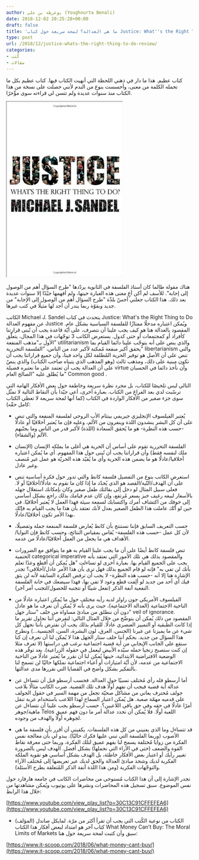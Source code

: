 ```yaml
---
author: يوغرطة بن علي (Youghourta Benali)
date: 2018-12-02 20:25:28+00:00
draft: false
title: 'ما هي العدالة؟ لمحة سريعة حول كتاب Justice: What''s the Right Thing to Do'
type: post
url: /2018/12/justice-whats-the-right-thing-to-do-review/
categories:
- كُتب
- مقالات
---
```


كتاب عظيم. هذا ما دار في ذهني اللحظة التي أنهيت الكتاب فيها. كتاب عظيم بكل ما تحمله الكلمة من معنى، وأحسست بنوع من الندم لأنني حصلت على نسخة من هذا الكتاب منذ سنوات عديدة ولم تتسن لي قراءته سوى مؤّخرًا.




[![](Justice-Whats-the-Right-Thing-to-Do.jpg)
](https://www.it-scoop.com/2018/12/justice-whats-the-right-thing-to-do-review/justice-whats-the-right-thing-to-do/)




هناك مقولة طالما كان أستاذ الفلسفة في الثانوية يردّدها "طرح السؤال أهم من الوصول إلى إجابة". للأسف لم أكن أعِ معنى هذه العبارة حينها، ولم أفهمها جيّدًا إلا سنوات عديدة بعد ذلك. هذا الكتاب جعلني أحسّ بلذّة "طرح السؤال أهم من الوصول إلى الإجابة" من جديد وبقوّة ربما يندر أن أجد لها مثيلًا في كتب غيرها.




الكاتب Michael J. Sandel يتحدث في كتاب Justice: What's the Right Thing to Do عن مفهوم العدالة Justice ويُمكن اعتباره مدخلًا ممتازًا للفلسفة السياسية بشكل عام. المقصود بالعدالة هنا هو كيف يجب علينا أن نتصرف، على أيّة قاعدة يجب أن تُبنى قرارتنا كأفراد أو كمجتمعات أو حتى كدول. يستعرض الكاتب 3 توجّهات في هذا المجال، يتعلّق الأول بـ"مذهب المنفعة" utilitarianism والذي ينص على أنه يتوجّب علينا دائما القيام بما يحقق أكبر منفعة مُمكنة لأكبر عدد من الناس، "الفلسفة التحررية" libertarianism والتي تنص على أن الأصل هو توفير الحرية المُطلقة لكل واحد فينا، وأن جميع قراراتنا يجب أن تكون مبنية على ذلك، ومذهب ثالث (وهو المذهب الذي يتبناه صاحب الكتاب) والذي ينصّ على أن العدالة يجب أن تعتمد على ما نعتبره فضيلة virtue وأن نأخذ دائما في الحسبان ما يُطلق عليه "الصالح العام" Common good .




التالي ليس تلخيصًا للكتاب، بل مجرد نظرة سريعة وخاطفة حول بعض الأفكار الهامة التي ترسّبت لدي بعد الفراغ من الكتاب. بعبارة أخرى، أعي جيّدا بأن النقاط التالية لا تمثّل سوى جزء صغير من الأفكار الواردة في الكتاب (كما أنها لمحة سريعة لا تعطي الكتاب كامل حقّه):




- يُعتبر الفيلسوف الإنجليزي جيريمي بينثام الأب الروحي لفلسفة المنفعة والتي تنص على أن كل البشر ينشدون اللذة وينفرون من الألم، وعليه فإن ما يُعتبر أخلاقيًا أو عادلًا -حسب هذه النظرة- هو ما يُحقق السعادة (اللذة) لأكبر قدر من الناس وما يجنّبهم الألم (والشقاء).




- الفلسفة التحررية تقوم على أساس أن الحرية هي أغلى ما يملكه الإنسان (الإنسان ملك لنفسه فقط) وأن قراراتنا يجب أن تُبنى حول هذا المفهوم. أي ما يُمكن اعتباره أخلاقيا/عادلًا هو ما يضمن هذه الحرية وأي ما يُقيّد هذه الحريّة هو عمل غير مُنصف وغير عادل.




- استعرض الكاتب بنوع من التفصيل فلسفة كانط والتي تدور حول فكرة أساسية تنص على أن الهدف/النّية/القصد هو الذي يُحدّد ما إذا كان ما نقوم به عادلًا/أخلاقيًا أو لا. فعلى سبيل المثال لو دخل إلى بقالتك طفل صغير وكان بإمكانك استغلال جهله بالأسعار لبيعه رغيف خبز بسعر مُرتفع، وإن كان عدم قيامك بذلك راجع بشكل أساسي إلى خوفك من اكتشاف أمرك واكتسابك لسمعة سيئة فهذا العمل لا يُعتبر أخلاقيًا. في حين لو أنّك عاملت هذا الطفل الصغير بعدل لأنك تعتقد بأن هذا ما يجب القيام به فإنّك بهذا الأمر تكون أخلاقيًا/عادلًا.




- حسب التعريف السابق فإننا نستنتج بأن كانط يُعارض فلسفة المنفعة جملة وتفصيلًا، لأن كل عمل -حسب هذه الفلسفة- يُقاس بمقياس النتائج، وحسب كانط فإن النوايا/الأهداف هي ما يجعل من العمل أخلاقيًا/عادلًا من عدمه.




- تنص فلسفة كانط أيضًا على أن ما يجب علينا القيام به هو ما يتوافق مع الضرورات الحتمية categorical imperative والمقصود بذلك هي تلك الأمور التي تعتقد بأنه يجب على الجميع القيام بها. بعبارة أخرى لو تساءلت "هل يُمكن أن أقطع وعدًا تعلم بأنك لن تفي به" فإنه لو قام الجميع بذلك فهل ترى بأن هذا الأمر عادل/أخلاقي؟ تجدر الإشارة هنا إلا أنه -حسب هذه النظرة- لا يجب أن ترفض الفكرة السابقة لأنه لن يثق فيك أي أحد من جديد لو ألِفت قطع وعود لا تفي بها، فهذا سيضعك في خانة الفلسفة النفعية آنفة الذكر (تفعل شيئًا أو تتجنبه للحصول/لتجنب أمر آخر).




- الفيلسوف الأمريكي جون راولز لديه رأيه مختلف حول ما يُمكن اعتباره عادلًا من الناحية الاجتماعية (العدالة الاجتماعية)، حيث يرى بأنه لا يُمكن أن نعرف ما هو عادل دون أن ننطلق من مبادئ مساواة من خلف "ستار جهل" veil of ignorance. المقصود من ذلك يُمكن أن يتوضّح من خلال المثال التالي: لنفرض أننا نحاول تقرير ما إذا كانت الطبقية أو التمييز العنصري عادلًا. للقيام بذلك يجب أن نفترض بأننا نجهل كل شيء عن ما يميزنا عن غيرنا (الجنس، العرق، لون البشرة، السن، الجنسية…) ونطرح هذا السؤال من جديد. بحكم أننا خلف ستار الجهل هذا لا يُمكن لنا أن نعرف إن كنا سنقع على الجانب الإيجابي من أية قضية اجتماعية نرغب في دراستها (لا تعرف مثلا إن كنت ستصبح زنجيا حمله سيّده الأبيض ليعمل في حقوله الزراعية). بعد توفّر هذه الوضعية الافتراضية الابتدائية، حينها يُمكن لنا أن نقرر ما يُعتبر عادلًا من الناحية الاجتماعية من عدمه، لأن أيّة امتيازات أو أعباء اجتماعية نملكها حاليًا لن تسمح لنا بالتفكير بشكل واضح في القضايا التي نقررها مدى عدالتها.




- أما أرسطو فله رأي مُختلف نسبيًا حول العدالة. فحسب أرسطو قبل أن نتساءل عن عدالة أية قضية فيجب أن نفهم أولًا هدف تلك القضية. ضرب الكاتب مثالًا بلاعب جولف مُحترف يعاني من مشاكل صحيّة تجعل من مهمة السير في حقول الجولف على قدميه مهمّة صعبة. هل يُمكن اعتبار السماح لهذا اللاعب باستخدام عربة تنقل أمرًا عادلًا في حقه وفي حق باقي اللاعبين؟. حسب أرسطو يجب علينا أن نتساءل عن ماهية/جوهر Telos اللعبة أولًا. فلا يُمكن أن نحدد عدالة أمر ما دون فهم عميق لجوهره أولًا والهدف من وجوده.




- قد تتساءل وما الذي يعنيني من كل هذه الفلسفات. يكفيني أن أقرر بأن فلسفة ما هي الأصوب (وربما الفلسفة التي تبني عليها فكرك حاليًا). يبدو لي بأن معالجة نفس الفكرة من زوايا مُختلفة يسمح لنا بفهم عميق لتلك الفكرة، وربما حتى معرفة نقاط القوة والضعف (حتى في الآراء التي نحملها) بشكل أفضل. الهدف ليس بالضرورة تغيير رأيك أو اعتبار بعض الأفكار خاطئة، بل الهدف بشكل أساسي هو تقوية الملكة الفكرية لديك وشحذ مبادئ العدالة والحق لديك عبر تعريضها إلى مُختلف الآراء والتوجّهات الفكرية (ومن هذا اللذة آنفة الذكر المُتعلقة بطرح الأسئلة).




تجدر الإشارة إلى أن هذا الكتاب مُستوحى من محاضرات الكاتب في جامعة هارفارد حول نفس الموضوع. سبق تسجيل هذه المحاضرات ونشرها على يوتيوب ويُمكن مشاهدتها من خلال هذا الرابط:




[https://www.youtube.com/view_play_list?p=30C13C91CFFEFEA6](https://www.youtube.com/view_play_list?p=30C13C91CFFEFEA6)




- الكتاب من نوعية الكُتب التي يجب أن تقرأ أكثر من مرّة. لمايكل صاندل (المؤلف) كتاب آخر هو امتداد لبعض أفكار هذا الكتاب What Money Can't Buy: The Moral Limits of Markets سبق وأن كتبت لمحة سريعة حول هنا:




[https://www.it-scoop.com/2018/06/what-money-cant-buy/](https://www.it-scoop.com/2018/06/what-money-cant-buy/)
